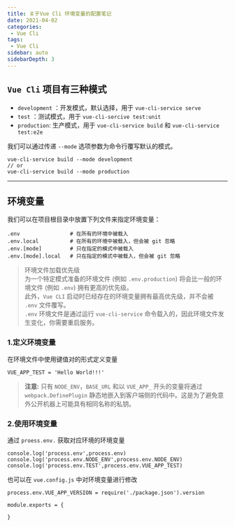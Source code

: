 ```yaml
---
title: 关于Vue Cli 环境变量的配置笔记
date: 2021-04-02
categories:
 - Vue Cli
tags: 
 - Vue Cli
sidebar: auto
sidebarDepth: 3
---
```


## `Vue Cli` 项目有三种模式

- `development` ：开发模式，默认选择，用于 `vue-cli-service serve`
- `test` ：测试模式，用于 `vue-cli-sercive test:unit`
- `production`: 生产模式，用于 `vue-cli-service build` 和 `vue-cli-service test:e2e`

我们可以通过传递 `--mode` 选项参数为命令行覆写默认的模式。

```
vue-cli-service build --mode development
// or
vue-cli-service build --mode production
```

-----

## 环境变量

我们可以在项目根目录中放置下列文件来指定环境变量：

```
.env                # 在所有的环境中被载入
.env.local          # 在所有的环境中被载入，但会被 git 忽略
.env.[mode]         # 只在指定的模式中被载入
.env.[mode].local   # 只在指定的模式中被载入，但会被 git 忽略
```
> 环境文件加载优先级 <br>
> 为一个特定模式准备的环境文件 (例如 `.env.production`) 将会比一般的环境文件 (例如 `.env`) 拥有更高的优先级。<br>
> 此外，`Vue CLI` 启动时已经存在的环境变量拥有最高优先级，并不会被 `.env` 文件覆写。<br>
> `.env` 环境文件是通过运行 `vue-cli-service` 命令载入的，因此环境文件发生变化，你需要重启服务。


### 1.定义环境变量

在环境文件中使用键值对的形式定义变量

```
VUE_APP_TEST = 'Hello World!!!'
```
> **注意:** 只有 `NODE_ENV`，`BASE_URL` 和以 `VUE_APP_` 开头的变量将通过 `webpack.DefinePlugin` 静态地嵌入到客户端侧的代码中。这是为了避免意外公开机器上可能具有相同名称的私钥。

### 2.使用环境变量

通过 `proess.env.` 获取对应环境的环境变量

```
console.log('process.env',process.env)
console.log('process.env.NODE_ENV',process.env.NODE_ENV)
console.log('process.env.TEST',process.env.VUE_APP_TEST)
```
也可以在 `vue.config.js` 中对环境变量进行修改

```
process.env.VUE_APP_VERSION = require('./package.json').version

module.exports = {

}
```
